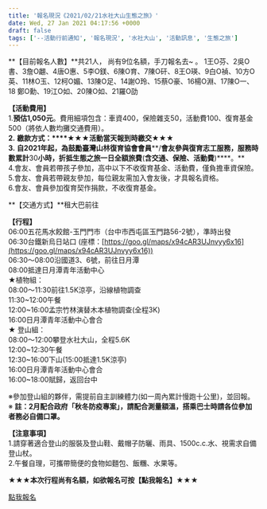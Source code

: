 ```yaml
---
title: '報名現況《2021/02/21水社大山生態之旅》'
date: Wed, 27 Jan 2021 04:17:56 +0000
draft: false
tags: ['--活動行前通知', '報名現況', '水社大山', '活動訊息', '生態之旅']
---
```


**【目前報名人數】**共21人， 尚有9位名額，手刀報名去~ 。 1王O芬、2吳O書、3詹O翽、4唐O惠、5李O鎂、6陳O育、7陳O矸、8王O瑛、9白O禎、10方O英、11林O玉、12柯O媚、13陳O足、14謝O玲、15蔡O豪、16楊O淵、17陳O一、18 鄭O勳、19江O如、20陳O如、21羅O劭

**【活動費用】**  
1.**預估****1,050****元**。費用細項包含：車資400，保險雜支50，活動費100、復育基金500（將依人數均攤交通費用）。  
**2\.** **繳款方式：****★★★****活動當天報到時繳交****★★★**  
**3\.** **自****2021****年起，為鼓勵臺灣山林復育協會會員****/****會友參與復育志工服務，服務時數累計****30****小時，折抵生態之旅一日全額旅費****(****含交通、保險、活動費****)****。**  
4.會友、會員若帶孩子參加，高中以下不收復育基金、活動費，僅負擔車資保險。  
5.會友、會員若帶親友參加，每位親友需加入會友後，才具報名資格。  
6.會友、會員參加復育契作捐款，不收復育基金。

**【交通方式】**租大巴前往

**【行程】**  
06:00五花馬水餃館-玉門門市（台中市西屯區玉門路56-2號），準時出發  
06:30台鐵新烏日站口 (座標：[https://goo.gl/maps/x94cAR3UJnvyy6x16](https://goo.gl/maps/x94cAR3UJnvyy6x16))  
06:30～08:00沿國道3、6號，前往日月潭  
08:00抵達日月潭青年活動中心  
★植物組：  
08:00～11:30前往1.5K涼亭，沿線植物調查  
11:30~12:00午餐  
12:00~16:00孟宗竹林演替木本植物調查(全程3K)  
16:00日月潭青年活動中心會合  
★ 登山組：  
08:00～12:00攀登水社大山，全程5.6K  
12:00~12:30午餐  
12:30~16:00下山(15:00抵達1.5K涼亭)  
16:00日月潭青年活動中心會合  
16:00~18:00賦歸，返回台中

※參加登山組的夥伴，需提前自主訓練體力(如一周內累計慢跑十公里)，並回報。  
※ **註：2月配合政府「秋冬防疫專案」，請配合測量額溫，搭乘巴士時請各位參加者務必自備口罩。**

**【注意事項】**  
1.請穿著適合登山的服裝及登山鞋、戴帽子防曬、雨具、1500c.c.水、視需求自備登山杖。  
2.午餐自理，可攜帶簡便的食物如麵包、飯糰、水果等。

**★★★本次行程尚有名額，如欲報名可按【點我報名】★★★**

[點我報名](https://forms.gle/c5Cp4dQDqVcbAcL87)